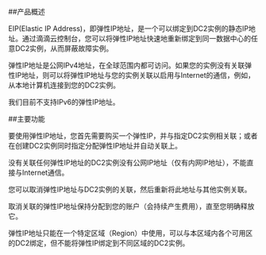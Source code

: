 ##产品概述

EIP(Elastic IP Address)，即弹性IP地址，是一个可以绑定到DC2实例的静态IP地址。通过滴滴云控制台，您可以将弹性IP地址快速地重新绑定到同一数据中心的任意DC2实例，从而屏蔽故障实例。

弹性IP地址是公网IPv4地址，在全球范围内都可访问。如果您的实例没有关联弹性IP地址，则可以将弹性IP地址与您的实例关联以启用与Internet的通信，例如，从本地计算机连接到您的DC2实例。

我们目前不支持IPv6的弹性IP地址。

##主要功能

要使用弹性IP地址，您首先需要购买一个弹性IP，并与指定DC2实例相关联；或者在创建DC2实例同时指定分配弹性IP地址并自动关联上。

没有关联任何弹性IP地址的DC2实例没有公网IP地址（仅有内网IP地址），不能直接与Internet通信。

您可以取消弹性IP地址与DC2实例的关联，然后重新将此地址与其他实例关联。

取消关联的弹性IP地址保持分配到您的账户（会持续产生费用），直至您明确释放它。

弹性IP地址只能在一个特定区域（Region）中使用，可以与本区域内各个可用区的DC2绑定，但不能将弹性IP绑定到不同区域的DC2实例。